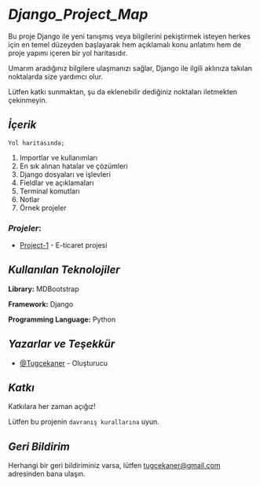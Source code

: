 
# _Django_Project_Map_

Bu proje Django ile yeni tanışmış veya bilgilerini pekiştirmek isteyen herkes için en temel düzeyden başlayarak hem açıklamalı konu anlatımı hem de proje yapımı içeren bir yol haritasıdır. 

Umarım aradığınız bilgilere ulaşmanızı sağlar, Django ile ilgili aklınıza takılan noktalarda size yardımcı olur.

Lütfen katkı sunmaktan, şu da eklenebilir dediğiniz noktaları iletmekten çekinmeyin.



## _İçerik_

    Yol haritasında; 

1. Importlar ve kullanımları
2. En sık alınan hatalar ve çözümleri
3. Django dosyaları ve işlevleri
4. Fieldlar ve açıklamaları
5. Terminal komutları
6. Notlar 
7. Örnek projeler

### _Projeler_:

- [Project-1]([https://github.com/Tugcekaner](https://github.com/Tugcekaner/newProject_ProjectMap)) - E-ticaret projesi


  
## _Kullanılan Teknolojiler_

**Library:** MDBootstrap

**Framework:** Django

**Programming Language:** Python

  
## _Yazarlar ve Teşekkür_

- [@Tugcekaner](https://github.com/Tugcekaner) - Oluşturucu

  
## _Katkı_

Katkılara her zaman açığız!

Lütfen bu projenin `davranış kurallarına` uyun.

  
## _Geri Bildirim_

Herhangi bir geri bildiriminiz varsa, lütfen tugcekaner@gmail.com adresinden bana ulaşın.

  
